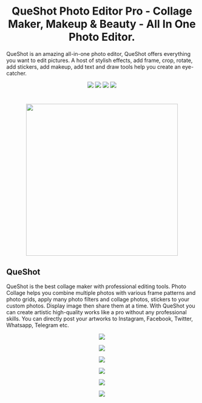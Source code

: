 <h1 align="center">QueShot Photo Editor Pro - Collage Maker, Makeup & Beauty - All In One Photo Editor.</h1>
  
QueShot is an amazing all-in-one photo editor, QueShot offers everything you want to edit pictures. A host of stylish effects, add frame, crop, rotate, add stickers, add makeup, add text and draw tools help you create an eye-catcher.

<div align="center">
<a href="https://t.me/banrossyn" target="_blank"><img src="https://img.shields.io/badge/Telegram-%40banrossyn-28a8ea"></a>
<a href="https://wa.me/+919694260426/" target="_blank"><img src="https://img.shields.io/badge/whatsapp-%40+919694260426-28a8ea"></a>
<a href="https://www.linkedin.com/in/banrossyn/" target="_blank"><img src="https://img.shields.io/badge/LinkedIn-banrossyn-informational"></a>
<a href="mailto:banrossyn@gmail.com"><img src="https://img.shields.io/badge/Email-banrossyn%40gmail.com-blue"></a>

</div>

# 

<p align="center">
    <a href="https://github.com/OmaPrakash/QueShot-Photo-Editor-Pro-Collage-Maker-Makeup-Beauty-All-In-One-Photo-Editor/blob/main/QueShot-debug.apk?raw=true">
      <img src="https://user-images.githubusercontent.com/118904953/222895845-f39f6c37-bd23-47e3-9295-70f077d01657.jpg" width= "400"/>
    </a>
  </p>
  
## QueShot
QueShot is the best collage maker with professional editing tools. Photo Collage helps you combine multiple photos with various frame patterns and photo grids, apply many photo filters and collage photos, stickers to your custom photos. Display image then share them at a time.
With QueShot you can create artistic high-quality works like a pro without any professional skills.
You can directly post your artworks to Instagram, Facebook, Twitter, Whatsapp, Telegram etc.

<p align="center">
    <a href="">
      <img src="https://user-images.githubusercontent.com/118904953/222942454-a96336c9-39a0-4bee-955f-3493d24a140a.jpeg"/>
    </a>
  </p>

<p align="center">
    <a href="">
      <img src="https://user-images.githubusercontent.com/118904953/222942537-251eb9b8-4eb0-48ec-837a-5abd8569efad.png" />
    </a>
  </p>



   <p align="center">
    <a href="">
      <img src="https://user-images.githubusercontent.com/118904953/222942534-cddef293-6ea9-4edd-bc89-45bf27445e49.png" />
    </a>
  </p>
  

 <p align="center">
    <a href="">
      <img src="https://user-images.githubusercontent.com/118904953/222942533-a002a538-bd48-4914-b611-4f7d8831a178.png" />
    </a>
  </p>
  
   <p align="center">
    <a href="">
      <img src="https://user-images.githubusercontent.com/118904953/222942532-22134b65-15e4-407a-b959-88d381a80dd8.png" />
    </a>
  </p>
  
   <p align="center">
    <a href="">
      <img src="https://user-images.githubusercontent.com/118904953/222942527-b8a21f65-840a-45a2-bfdd-4d52c02a6df4.png" />
    </a>
  </p>
  
